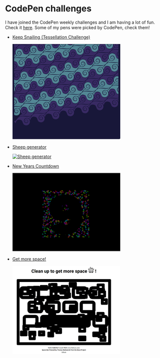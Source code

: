 # CodePen challenges

I have joined the CodePen weekly challenges and I am having a lot of fun. Check it [here](https://codepen.io/panvicka). Some of my pens were picked by CodePen, check them! 

- [Keep Snailing (Tessellation Challenge)](https://codepen.io/panvicka/full/KKmvQmw)
   
   <a href="https://codepen.io/panvicka/full/KKmvQmw">  <img src="./2021/2021_07_Week_3_Tessellation/assets/tessellation_gif.gif" width="350px" alt="Tessellation Challenge"> <a>


- [Sheep generator](https://codepen.io/panvicka/pen/MWeXVrM)

   <a href="https://codepen.io/panvicka/pen/MWeXVrM">  <img src="./2020/2020_11_Week_1_Contrast/screen_gif.gif" width="350px" alt="Sheep generator"> <a>


- [New Years Countdown](https://codepen.io/panvicka/pen/abmmGJZ)

  <a href="https://codepen.io/panvicka/pen/abmmGJZ">  <img src="./2020/2020_12_Week_1_Calendar_and_Countdowns/screen_gif.gif" width="350px" alt="New Years Countdown"> <a>

- [Get more space!](https://codepen.io/panvicka/pen/pobqvyL)

  <a href="https://codepen.io/panvicka/pen/pobqvyL">  <img src="./2020/2020_11_Week_2_Spacing/screen_gif.gif" width="350px" alt="Get more space!"> <a>
